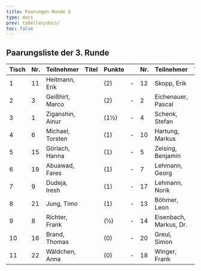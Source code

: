 ```yaml
---
title: Paarungen Runde 3
type: docs
prev: tabellen/docs/
toc: false
---
```



## Paarungsliste der 3. Runde

| Tisch | Nr. | Teilnehmer           | Titel | Punkte |   | Nr. | Teilnehmer            | Titel | Punkte | Ergebnis |
|-------|-----|----------------------|-------|--------|---|-----|-----------------------|-------|--------|----------|
| 1     | 11  | Heitmann, Erik       |       | (2)    | - | 12  | Skopp, Erik           |       | (2)    | 0 - 1    |
| 2     | 3   | Geißhirt, Marco      |       | (2)    | - | 2   | Eichenauer, Pascal    |       | (1½)   | 0 - 1    |
| 3     | 1   | Ziganshin, Ainur     |       | (1½)   | - | 4   | Schenk, Stefan        |       | (1½)   | 1 - 0    |
| 4     | 6   | Michael, Torsten     |       | (1)    | - | 10  | Hartung, Markus       |       | (1½)   | 0 - 1    |
| 5     | 15  | Görlach, Hanna       |       | (1)    | - | 5   | Zeising, Benjamin     |       | (1)    | 0 - 1    |
| 6     | 19  | Abuawad, Fares       |       | (1)    | - | 7   | Lehmann, Georg        |       | (1)    | 0 - 1    |
| 7     | 9   | Dudeja, Iresh        |       | (1)    | - | 17  | Lehmann, Norik        |       | (1)    | 0 - 1    |
| 8     | 21  | Jung, Timo           |       | (1)    | - | 13  | Böhmer, Leon          |       | (1)    | 1 - 0    |
| 9     | 8   | Richter, Frank       |       | (½)    | - | 14  | Eisenbach, Markus, Dr.|       | (½)    | 0 - 1    |
| 10    | 16  | Brand, Thomas        |       | (0)    | - | 20  | Greul, Simon          |       | (0)    | ½ - ½    |
| 11    | 22  | Wäldchen, Anna       |       | (0)    | - | 18  | Winger, Frank         |       | (0)    | 1 - 0    |
